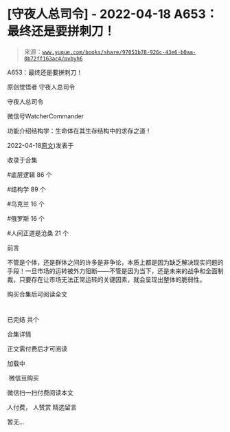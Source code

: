 # [守夜人总司令] - 2022-04-18 A653：最终还是要拼刺刀！

> 来源：[`www.yuque.com/books/share/97051b78-926c-43e6-b0aa-0b72ff163ac4/pvbyh6`](https://www.yuque.com/books/share/97051b78-926c-43e6-b0aa-0b72ff163ac4/pvbyh6)



A653：最终还是要拼刺刀！ 

原创觉悟者 守夜人总司令 

守夜人总司令 

微信号WatcherCommander 

功能介绍结构学：生命体在其生存结构中的求存之道！ 

2022-04-18[原文](https://mp.weixin.qq.com/s?__biz=MzAxNDk1NjI2Mw==&mid=2247488287&idx=1&sn=a06675f122e711c5d227a76bf61b4c2a&chksm=9b8a3097acfdb98177c380ec03bf9c0225bbc33bc6846dd2840cc3ac1f93b279ffe6f61c90c7#rd))发表于 

收录于合集 

#底层逻辑 86 个 

#结构学 89 个 

#乌克兰 16 个 

#俄罗斯 16 个 

#人间正道是沧桑 21 个 

前言 

不管是个体，还是群体之间的许多是非争论，本质上都是因为缺乏解决现实问题的手段！一旦市场的运转被外力阻断——不管是因为当下，还是未来的战争和全面制裁，只要存在让市场无法正常运转的关键因素，就会呈现出整体的脆弱性。 

购买合集后可阅读全文 

# 

已完结 共个 

合集详情 

正文需付费后才可阅读 

加载中 

 微信豆购买 

微信扫一扫付费阅读本文 

人付费， 人赞赏 <ne-h3 id="utz68" data-lake-id="utz68"><ne-heading-ext><ne-heading-anchor></ne-heading-anchor><ne-heading-fold></ne-heading-fold></ne-heading-ext><ne-heading-content>精选留言</ne-heading-content></ne-h3> 

暂无...